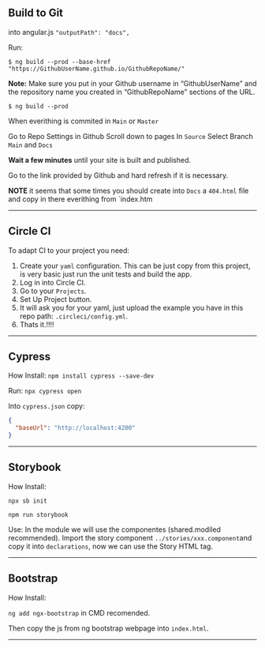 ## Build to Git

into angular.js
`"outputPath": "docs",`

Run:

`$ ng build --prod --base-href "https://GithubUserName.github.io/GithubRepoName/"`

**Note:** Make sure you put in your Github username in “GithubUserName” and the repository name you created in “GithubRepoName” sections of the URL.

`$ ng build --prod`

When everithing is commited in `Main` or `Master`

Go to Repo Settings in Github
Scroll down to pages
In `Source`
Select Branch `Main` and `Docs`

**Wait a few minutes** until your site is built and published.

Go to the link provided by Github and hard refresh if it is necessary.

**NOTE** it seems that some times you should create into `Docs` a `404.html` file and copy in there everithing from `index.htm

------------------------------

## Circle CI
To adapt CI to your project you need:

1. Create your `yaml` configuration. This can be just copy from this project, is very basic just run the unit tests and build the app.
2. Log in into Circle CI.
3. Go to your `Projects`.
4. Set Up Project button.
5. It will ask you for your yaml, just upload the example you have in this repo path: `.circleci/config.yml`.
6. Thats it.!!!!

------------------------------

## Cypress
How Install:
`npm install cypress --save-dev`

Run: `npx cypress open`

Into `cypress.json` copy:

```json
{
  "baseUrl": "http://localhost:4200"
}
```

------------------------------

## Storybook
How Install:

`npx sb init`

`npm run storybook`

Use:
In the module we will use the componentes (shared.modiled recommended). Import the story component `../stories/xxx.component`and copy it into `declarations`, now we can use the Story HTML tag.

------------------------------

## Bootstrap
How Install:

`ng add ngx-bootstrap` in CMD recomended.

Then copy the js from ng bootstrap webpage into `index.html`.

------------------------------
